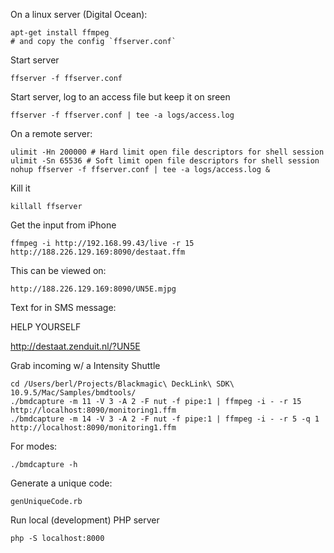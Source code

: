 
On a linux server (Digital Ocean):

    apt-get install ffmpeg
    # and copy the config `ffserver.conf`

Start server

    ffserver -f ffserver.conf

Start server, log to an access file but keep it on sreen

    ffserver -f ffserver.conf | tee -a logs/access.log

On a remote server:

    ulimit -Hn 200000 # Hard limit open file descriptors for shell session
    ulimit -Sn 65536 # Soft limit open file descriptors for shell session
    nohup ffserver -f ffserver.conf | tee -a logs/access.log &

Kill it

    killall ffserver

Get the input from iPhone

    ffmpeg -i http://192.168.99.43/live -r 15 http://188.226.129.169:8090/destaat.ffm

This can be viewed on:

    http://188.226.129.169:8090/UN5E.mjpg

Text for in SMS message:

HELP YOURSELF

http://destaat.zenduit.nl/?UN5E

Grab incoming w/ a Intensity Shuttle

    cd /Users/berl/Projects/Blackmagic\ DeckLink\ SDK\ 10.9.5/Mac/Samples/bmdtools/
    ./bmdcapture -m 11 -V 3 -A 2 -F nut -f pipe:1 | ffmpeg -i - -r 15 http://localhost:8090/monitoring1.ffm
    ./bmdcapture -m 14 -V 3 -A 2 -F nut -f pipe:1 | ffmpeg -i - -r 5 -q 1 http://localhost:8090/monitoring1.ffm

For modes:

    ./bmdcapture -h

Generate a unique code:

    genUniqueCode.rb


Run local (development) PHP server

    php -S localhost:8000
